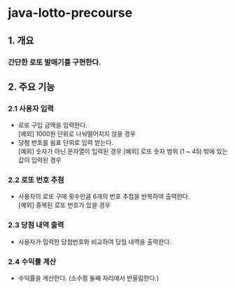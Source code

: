 # java-lotto-precourse
## 1. 개요
### 간단한 로또 발매기를 구현한다.
## 2. 주요 기능
### 2.1 사용자 입력
- 로또 구입 금액을 입력한다.  
  [예외] 1000원 단위로 나눠떨어지지 않을 경우
- 당첨 번호를 쉼표 단위로 입력 받는다.  
  [예외] 숫자가 아닌 문자열이 입력된 경우
  [예외] 로또 숫자 범위 (1 ~ 45) 밖에 있는 값이 입력된 경우
### 2.2 로또 번호 추첨
- 사용자의 로또 구매 횟수만큼 6개의 번호 추첨을 반복하여 출력한다.  
[예외] 중복된 로또 번호가 있을 경우 
### 2.3 당첨 내역 출력
- 사용자가 입력한 당첨번호와 비교하여 당첨 내역을 출력한다.
### 2.4 수익률 계산
- 수익률을 계산한다. (소수점 둘째 자리에서 반올림한다.)